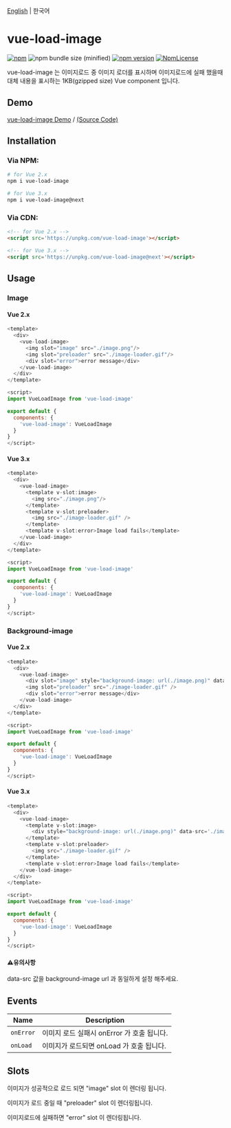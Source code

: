 [English](./README.md) | 한국어

# vue-load-image

[![npm](https://img.shields.io/npm/dt/vue-load-image.svg)](https://www.npmjs.com/package/vue-load-image) ![npm bundle size (minified)](https://img.shields.io/bundlephobia/minzip/vue-load-image.svg) [![npm version](https://img.shields.io/npm/v/vue-load-image.svg?style=flat)](https://www.npmjs.com/package/vue-load-image) [![NpmLicense](https://img.shields.io/npm/l/vue-load-image.svg)](https://github.com/john015/vue-load-image/blob/master/LICENSE)

vue-load-image 는 이미지로드 중 이미지 로더를 표시하며 이미지로드에 실패 했을때 대체 내용을 표시하는 1KB(gzipped size) Vue component 입니다.

## Demo

[vue-load-image Demo](https://john015.github.io/vue-load-image/) / [(Source Code)](https://github.com/john015/vue-load-image/tree/master/example) 

## Installation

### Via NPM:

```bash
# for Vue 2.x
npm i vue-load-image 

# for Vue 3.x
npm i vue-load-image@next
```

### Via CDN:

```html
<!-- for Vue 2.x -->
<script src='https://unpkg.com/vue-load-image'></script>

<!-- for Vue 3.x -->
<script src='https://unpkg.com/vue-load-image@next'></script>
```

## Usage

### Image

#### Vue 2.x

```js
<template>
  <div>
    <vue-load-image>
      <img slot="image" src="./image.png"/>
      <img slot="preloader" src="./image-loader.gif"/>
      <div slot="error">error message</div>
    </vue-load-image>
  </div>
</template>

<script>
import VueLoadImage from 'vue-load-image'

export default {
  components: {
    'vue-load-image': VueLoadImage
  }
}
</script>
```

#### Vue 3.x

```js
<template>
  <div>
    <vue-load-image>
      <template v-slot:image>
        <img src="./image.png"/>
      </template>
      <template v-slot:preloader> 
        <img src="./image-loader.gif" />
      </template>
      <template v-slot:error>Image load fails</template>
    </vue-load-image>
  </div>
</template>

<script>
import VueLoadImage from 'vue-load-image'

export default {
  components: {
    'vue-load-image': VueLoadImage
  }
}
</script>
```

### Background-image

#### Vue 2.x

```js
<template>
  <div>
    <vue-load-image>
      <div slot="image" style="background-image: url(./image.png)" data-src='./image.png' />
      <img slot="preloader" src="./image-loader.gif" />
      <div slot="error">error message</div>
    </vue-load-image>
  </div>
</template>

<script>
import VueLoadImage from 'vue-load-image'

export default {
  components: {
    'vue-load-image': VueLoadImage
  }
}
</script>
```

#### Vue 3.x

```js
<template>
  <div>
    <vue-load-image>
      <template v-slot:image>
        <div style="background-image: url(./image.png)" data-src='./image.png' />
      </template>
      <template v-slot:preloader> 
        <img src="./image-loader.gif" />
      </template>
      <template v-slot:error>Image load fails</template>
    </vue-load-image>
  </div>
</template>

<script>
import VueLoadImage from 'vue-load-image'

export default {
  components: {
    'vue-load-image': VueLoadImage
  }
}
</script>
```

#### ⚠️유의사항

data-src 값을 background-image url 과 동일하게 설정 해주세요.

## Events

| Name      | Description                                |
| --------- | ------------------------------------------ |
| `onError` | 이미지 로드 실패시 onError 가 호출 됩니다. |
| `onLoad`  | 이미지가 로드되면 onLoad 가 호출 됩니다.   |

## Slots

이미지가 성공적으로 로드 되면 "image" slot 이 렌더링 됩니다.

이미지가 로드 중일 때 "preloader" slot 이 렌더링됩니다.

이미지로드에 실패하면 "error" slot 이 렌더링됩니다.